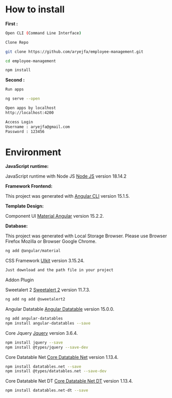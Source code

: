 # How to install

**First :**

```bash
Open CLI (Command Line Interface)

Clone Repo

git clone https://github.com/aryejfa/employee-management.git
```

```bash
cd employee-management
```

```bash
npm install
```

**Second :**

```bash
Run apps

ng serve --open

Open apps by localhost
http://localhost:4200

Access Login
Username : aryejfa@gmail.com
Password : 123456
```

# Environment

**JavaScript runtime:**

JavaScript runtime with Node JS [Node JS](https://nodejs.org/en/) version 18.14.2

**Framework Frontend:**

This project was generated with [Angular CLI](https://github.com/angular/angular-cli) version 15.1.5.

**Template Design:**

Component UI [Material Angular](https://material.angular.io/guide/getting-started) version 15.2.2.

**Database:**

This project was generated with Local Storage Browser. 
Please use Browser Firefox Mozilla or Browser Google Chrome.

```bash
ng add @angular/material
```

CSS Framework [UIkit](https://getuikit.com) version 3.15.24.

```bash
Just download and the path file in your project
```

Addon Plugin

Sweetalert 2 [Sweetalert 2](https://www.npmjs.com/package/angular-sweetalert-2) version 11.7.3.

```bash
ng add ng add @sweetalert2
```

Angular Datatable [Angular Datatable](https://l-lin.github.io/angular-datatables) version 15.0.0.

```bash
ng add angular-datatables
npm install angular-datatables --save
```

Core Jquery [Jquery](https://github.com/jquery/jquery) version 3.6.4.

```bash
npm install jquery --save
npm install @types/jquery --save-dev
```

Core Datatable Net [Core Datatable Net](https://github.com/DataTables/Dist-DataTables) version 1.13.4.

```bash
npm install datatables.net --save
npm install @types/datatables.net --save-dev
```

Core Datatable Net DT [Core Datatable Net DT](https://github.com/DataTables/Dist-DataTables-DataTables) version 1.13.4.

```bash
npm install datatables.net-dt --save
```
